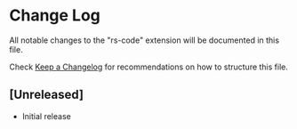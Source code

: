 # Change Log

All notable changes to the "rs-code" extension will be documented in this file.

Check [Keep a Changelog](http://keepachangelog.com/) for recommendations on how to structure this file.

## [Unreleased]

- Initial release